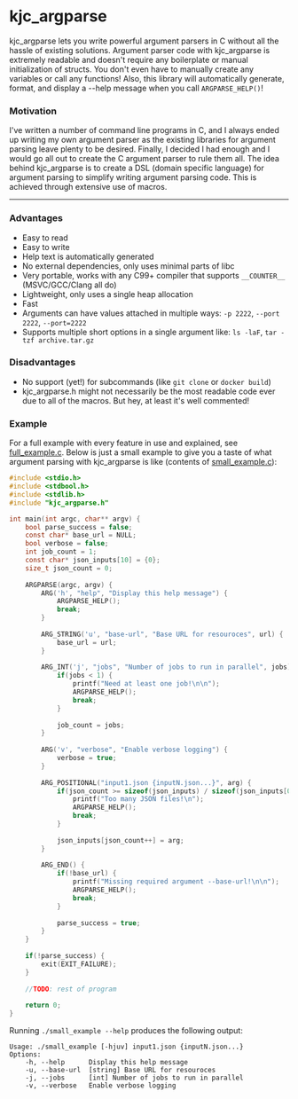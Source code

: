 kjc_argparse
=====

kjc_argparse lets you write powerful argument parsers in C without all the hassle of existing solutions. Argument parser code with kjc_argparse is extremely readable and doesn't require any boilerplate or manual initialization of structs. You don't even have to manually create any variables or call any functions! Also, this library will automatically generate, format, and display a --help message when you call `ARGPARSE_HELP()`!

### Motivation

I've written a number of command line programs in C, and I always ended up writing my own argument parser as the existing libraries for argument parsing leave plenty to be desired. Finally, I decided I had enough and I would go all out to create the C argument parser to rule them all. The idea behind kjc_argparse is to create a DSL (domain specific language) for argument parsing to simplify writing argument parsing code. This is achieved through extensive use of macros.

-----

### Advantages

* Easy to read
* Easy to write
* Help text is automatically generated
* No external dependencies, only uses minimal parts of libc
* Very portable, works with any C99+ compiler that supports `__COUNTER__` (MSVC/GCC/Clang all do)
* Lightweight, only uses a single heap allocation
* Fast
* Arguments can have values attached in multiple ways: `-p 2222`, `--port 2222`, `--port=2222`
* Supports multiple short options in a single argument like: `ls -laF`, `tar -tzf archive.tar.gz`

### Disadvantages

* No support (yet!) for subcommands (like `git clone` or `docker build`)
* kjc_argparse.h might not necessarily be the most readable code ever due to all of the macros. But hey, at least it's well commented!

### Example

For a full example with every feature in use and explained, see [full_example.c](full_example.c). Below is just a small example to give you a taste of what argument parsing with kjc_argparse is like (contents of [small_example.c](small_example.c)):

```c
#include <stdio.h>
#include <stdbool.h>
#include <stdlib.h>
#include "kjc_argparse.h"

int main(int argc, char** argv) {
	bool parse_success = false;
	const char* base_url = NULL;
	bool verbose = false;
	int job_count = 1;
	const char* json_inputs[10] = {0};
	size_t json_count = 0;
	
	ARGPARSE(argc, argv) {
		ARG('h', "help", "Display this help message") {
			ARGPARSE_HELP();
			break;
		}
		
		ARG_STRING('u', "base-url", "Base URL for resouroces", url) {
			base_url = url;
		}
		
		ARG_INT('j', "jobs", "Number of jobs to run in parallel", jobs) {
			if(jobs < 1) {
				printf("Need at least one job!\n\n");
				ARGPARSE_HELP();
				break;
			}
			
			job_count = jobs;
		}
		
		ARG('v', "verbose", "Enable verbose logging") {
			verbose = true;
		}
		
		ARG_POSITIONAL("input1.json {inputN.json...}", arg) {
			if(json_count >= sizeof(json_inputs) / sizeof(json_inputs[0])) {
				printf("Too many JSON files!\n");
				ARGPARSE_HELP();
				break;
			}
			
			json_inputs[json_count++] = arg;
		}
		
		ARG_END() {
			if(!base_url) {
				printf("Missing required argument --base-url!\n\n");
				ARGPARSE_HELP();
				break;
			}
			
			parse_success = true;
		}
	}
	
	if(!parse_success) {
		exit(EXIT_FAILURE);
	}
	
	//TODO: rest of program
	
	return 0;
}
```

Running `./small_example --help` produces the following output:

```
Usage: ./small_example [-hjuv] input1.json {inputN.json...}
Options:
    -h, --help      Display this help message
    -u, --base-url  [string] Base URL for resouroces
    -j, --jobs      [int] Number of jobs to run in parallel
    -v, --verbose   Enable verbose logging
```
